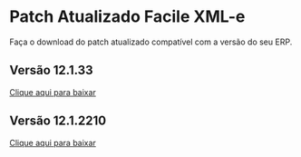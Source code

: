 # Patch Atualizado Facile XML-e

Faça o download do patch atualizado compatível com a versão do seu ERP.

## Versão 12.1.33

[Clique aqui para baixar](../assets/Facile_XML-e.zip "Baixar versão 12.1.33")



## Versão 12.1.2210

[Clique aqui para baixar](../assets/Facile_XML-e.zip "Baixar versão 12.1.2210")
